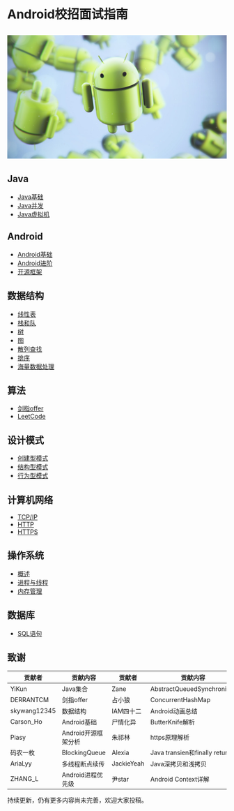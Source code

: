 # Android校招面试指南

## ![](/assets/page_icon.jpg)

## Java

* [Java基础](/java/basis.md)
* [Java并发](/java/concurrence.md)
* [Java虚拟机](/java/virtual-machine.md)

## Android

* [Android基础](/android/basis.md)
* [Android进阶](/android/advance.md)
* [开源框架](/android/open-source-framework.md)

## 数据结构

* [线性表](/data-structure/linear-list.md)
* [栈和队](/data-structure/stack-queue.md)
* [树](/data-structure/tree.md)
* [图](/data-structure/graph.md)
* [散列查找](/data-structure/hash.md)
* [排序](/data-structure/sort.md)
* [海量数据处理](/data-structure/mass_data_processing.md)

## 算法

* [剑指offer](/algorithm/For-offer.md)
* [LeetCode](/algorithm/leetcode.md)

## 设计模式

* [创建型模式](/design-mode/Builder-Pattern.md)
* [结构型模式](/design-mode/Structural-Patterns.md)
* [行为型模式](/design-mode/Behavioral-Pattern.md)

## 计算机网络

* [TCP/IP](/computer-networks/tcpip.md)
* [HTTP](/computer-networks/http.md)
* [HTTPS](/computer-networks/https.md)

## 操作系统

- [概述](/operating-system/summarize.md)
- [进程与线程](/operating-system/process-thread.md)
- [内存管理](/operating-system/memory-management.md)

## 数据库

- [SQL语句](/sql/SQL.md)

## 致谢

| 贡献者          | 贡献内容          | 贡献者        | 贡献内容                         |
| ------------ | ------------- | ---------- | ---------------------------- |
| YiKun        | Java集合        | Zane       | AbstractQueuedSynchronizer   |
| DERRANTCM    | 剑指offer       | 占小狼        | ConcurrentHashMap            |
| skywang12345 | 数据结构          | IAM四十二     | Android动画总结                  |
| Carson_Ho    | Android基础     | 尸情化异       | ButterKnife解析                |
| Piasy        | Android开源框架分析 | 朱祁林        | https原理解析                    |
| 码农一枚         | BlockingQueue | Alexia     | Java transien和finally return |
| AriaLyy      | 多线程断点续传       | JackieYeah | Java深拷贝和浅拷贝                  |
| ZHANG_L      | Android进程优先级  | 尹star      | Android Context详解            |

持续更新，仍有更多内容尚未完善，欢迎大家投稿。